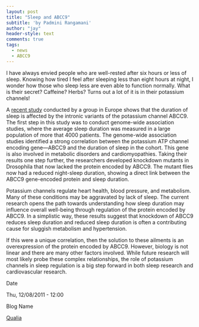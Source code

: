 ```yaml
---
layout: post
title: "Sleep and ABCC9"
subtitle: 'by Padmini Rangamani'
author: "jay"
header-style: text
comments: true
tags:
  - news
  - ABCC9
---
```



I have always envied people who are well-rested after six hours or less of sleep. Knowing how tired I feel after sleeping less than eight hours at night, I wonder how those who sleep less are even able to function normally. What is their secret? Caffeine? Herbs? Turns out a lot of it is in their potassium channels!

A [recent study](http://www.nature.com/mp/journal/vaop/ncurrent/full/mp2011142a.html) conducted by a group in Europe shows that the duration of sleep is affected by the intronic variants of the potassium channel ABCC9. The first step in this study was to conduct genome-wide association studies, where the average sleep duration was measured in a large population of more that 4000 patients. The genome-wide association studies identified a strong correlation between the potassium ATP channel encoding gene—ABCC9 and the duration of sleep in the cohort. This gene is also involved in metabolic disorders and cardiomyopathies. Taking their results one step further, the researchers developed knockdown mutants in Drosophila that now lacked the protein encoded by ABCC9. The mutant flies now had a reduced night-sleep duration, showing a direct link between the ABCC9 gene-encoded protein and sleep duration.

Potassium channels regulate heart health, blood pressure, and metabolism. Many of these conditions may be aggravated by lack of sleep. The current research opens the path towards understanding how sleep duration may influence overall well-being through regulation of the protein encoded by ABCC9. In a simplistic way, these results suggest that knockdown of ABCC9 reduces sleep duration and reduced sleep duration is often a contributing cause for sluggish metabolism and hypertension.

If this were a unique correlation, then the solution to these ailments is an overexpression of the protein encoded by ABCC9. However, biology is not linear and there are many other factors involved. While future research will most likely probe these complex relationships, the role of potassium channels in sleep regulation is a big step forward in both sleep research and cardiovascular research.



Date

Thu, 12/08/2011 - 12:00

Blog Name

[Qualia](https://www.aaas.org/membership/qualia)
